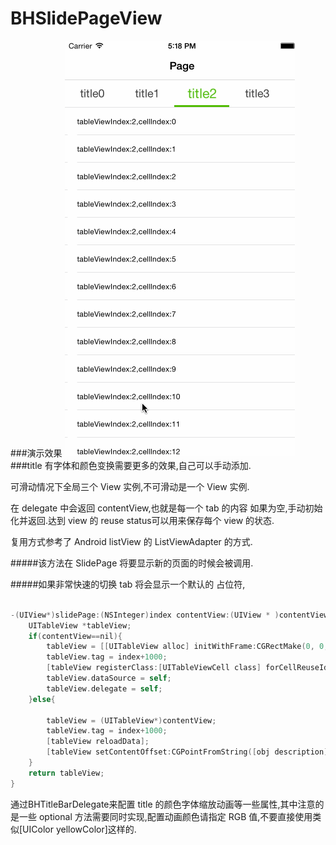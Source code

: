 # BHSlidePageView
###演示效果
![Alt text](Untitled.gif)
###title 有字体和颜色变换需要更多的效果,自己可以手动添加.

可滑动情况下全局三个 View 实例,不可滑动是一个 View 实例.

在 delegate 中会返回 contentView,也就是每一个 tab 的内容 如果为空,手动初始化并返回.达到 view 的 reuse status可以用来保存每个 view 的状态.

复用方式参考了 Android listView 的 ListViewAdapter 的方式.


#####该方法在 SlidePage 将要显示新的页面的时候会被调用.

#####如果非常快速的切换 tab 将会显示一个默认的  占位符,


```objective-c

-(UIView*)slidePage:(NSInteger)index contentView:(UIView * )contentView status:(NSObject*)obj{
    UITableView *tableView;
    if(contentView==nil){
        tableView = [[UITableView alloc] initWithFrame:CGRectMake(0, 0, [UIScreen mainScreen].bounds.size.width, [UIScreen mainScreen].bounds.size.height)];
        tableView.tag = index+1000;
        [tableView registerClass:[UITableViewCell class] forCellReuseIdentifier:@"aaa"];
        tableView.dataSource = self;
        tableView.delegate = self;
    }else{
        
        tableView = (UITableView*)contentView;
        tableView.tag = index+1000;
        [tableView reloadData];
        [tableView setContentOffset:CGPointFromString([obj description])];
    }
    return tableView;
}

```

通过BHTitleBarDelegate来配置 title 的颜色字体缩放动画等一些属性,其中注意的是一些 optional 方法需要同时实现,配置动画颜色请指定 RGB 值,不要直接使用类似[UIColor yellowColor]这样的.
